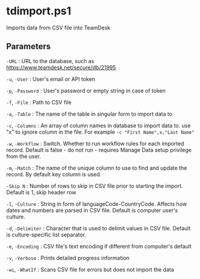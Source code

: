 # tdimport.ps1

Imports data from CSV file into TeamDesk

## Parameters
`-URL`
: URL to the database, such as https://www.teamdesk.net/secure/db/21995

`-u`, `-User`
: User's email or API token

`-p`, `-Password`
: User's password or empty string in case of token

`-f`, `-File`
: Path to CSV file

`-a`, `-Table`
: The name of the table in singular form to import data to

`-c`, `-Columns`
: An array of column names in database to import data to. use "x" to ignore column in the file. 
For example `-c "First Name",x,"Last Name"`

`-w`, `-Workflow`
: Switch. Whether to run workflow rules for each imported record. Default is false - do not run - requires Manage Data setup privilege from the user.

`-m`, `-Match`
: The name of the unique column to use to find and update the record. By default key column is used.

`-Skip N`
: Number of rows to skip in CSV file prior to starting the import. Default is 1, skip header row

`-l`, `-Culture`
: String in form of languageCode-CountryCode. Affects how dates and numbers are parsed in CSV file. Default is computer user's culture.

`-d`, `-Delimiter`
: Character that is used to delimit values in CSV file. Default is culture-specific list separator.

`-e`, `-Encoding`
: CSV file's text encoding if different from computer's default

`-v`, `-Verbose`
: Prints detailed progress information

`-wi`, `-WhatIf`
: Scans CSV file for errors but does not import the data
